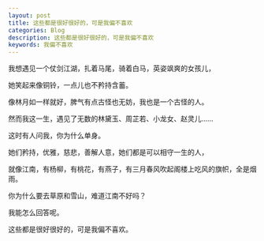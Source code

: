 ```yaml
---
layout: post
title: 这些都是很好很好的，可是我偏不喜欢
categories: Blog
description: 这些都是很好很好的，可是我偏不喜欢
keywords: 我偏不喜欢
---
```


我想遇见一个仗剑江湖，扎着马尾，骑着白马，英姿飒爽的女孩儿，

她笑起来像铜铃，一点儿也不矜持含蓄。

像林月如一样就好，脾气有点古怪也无妨，我也是一个古怪的人。

然而我这一生，遇见了无数的林黛玉、周芷若、小龙女、赵灵儿……

这时有人问我，你为什么单身。

她们矜持，优雅，慈悲，善解人意，她们都是可以相守一生的人，

就像江南，有杨柳，有桃花，有燕子，有三月春风吹起阁楼上吃风的旗帜，全是烟雨。

你为什么要去草原和雪山，难道江南不好吗？

我能怎么回答呢。

这些都是很好很好的，可是我偏不喜欢。

